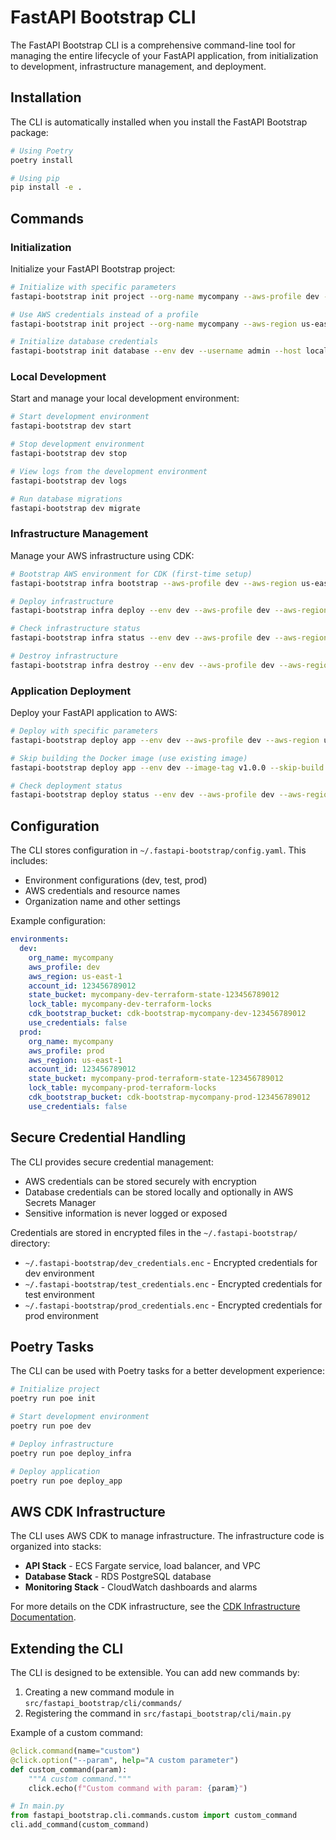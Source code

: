 # FastAPI Bootstrap CLI

The FastAPI Bootstrap CLI is a comprehensive command-line tool for managing the entire lifecycle of your FastAPI application, from initialization to development, infrastructure management, and deployment.

## Installation

The CLI is automatically installed when you install the FastAPI Bootstrap package:

```bash
# Using Poetry
poetry install

# Using pip
pip install -e .
```

## Commands

### Initialization

Initialize your FastAPI Bootstrap project:

```bash
# Initialize with specific parameters
fastapi-bootstrap init project --org-name mycompany --aws-profile dev --aws-region us-east-1 --environment dev

# Use AWS credentials instead of a profile
fastapi-bootstrap init project --org-name mycompany --aws-region us-east-1 --environment dev --use-credentials

# Initialize database credentials
fastapi-bootstrap init database --env dev --username admin --host localhost --port 5432 --database mydb
```

### Local Development

Start and manage your local development environment:

```bash
# Start development environment
fastapi-bootstrap dev start

# Stop development environment
fastapi-bootstrap dev stop

# View logs from the development environment
fastapi-bootstrap dev logs

# Run database migrations
fastapi-bootstrap dev migrate
```

### Infrastructure Management

Manage your AWS infrastructure using CDK:

```bash
# Bootstrap AWS environment for CDK (first-time setup)
fastapi-bootstrap infra bootstrap --aws-profile dev --aws-region us-east-1

# Deploy infrastructure
fastapi-bootstrap infra deploy --env dev --aws-profile dev --aws-region us-east-1

# Check infrastructure status
fastapi-bootstrap infra status --env dev --aws-profile dev --aws-region us-east-1

# Destroy infrastructure
fastapi-bootstrap infra destroy --env dev --aws-profile dev --aws-region us-east-1 --force
```

### Application Deployment

Deploy your FastAPI application to AWS:

```bash
# Deploy with specific parameters
fastapi-bootstrap deploy app --env dev --aws-profile dev --aws-region us-east-1 --image-tag v1.0.0

# Skip building the Docker image (use existing image)
fastapi-bootstrap deploy app --env dev --image-tag v1.0.0 --skip-build

# Check deployment status
fastapi-bootstrap deploy status --env dev --aws-profile dev --aws-region us-east-1
```

## Configuration

The CLI stores configuration in `~/.fastapi-bootstrap/config.yaml`. This includes:

- Environment configurations (dev, test, prod)
- AWS credentials and resource names
- Organization name and other settings

Example configuration:

```yaml
environments:
  dev:
    org_name: mycompany
    aws_profile: dev
    aws_region: us-east-1
    account_id: 123456789012
    state_bucket: mycompany-dev-terraform-state-123456789012
    lock_table: mycompany-dev-terraform-locks
    cdk_bootstrap_bucket: cdk-bootstrap-mycompany-dev-123456789012
    use_credentials: false
  prod:
    org_name: mycompany
    aws_profile: prod
    aws_region: us-east-1
    account_id: 123456789012
    state_bucket: mycompany-prod-terraform-state-123456789012
    lock_table: mycompany-prod-terraform-locks
    cdk_bootstrap_bucket: cdk-bootstrap-mycompany-prod-123456789012
    use_credentials: false
```

## Secure Credential Handling

The CLI provides secure credential management:

- AWS credentials can be stored securely with encryption
- Database credentials can be stored locally and optionally in AWS Secrets Manager
- Sensitive information is never logged or exposed

Credentials are stored in encrypted files in the `~/.fastapi-bootstrap/` directory:

- `~/.fastapi-bootstrap/dev_credentials.enc` - Encrypted credentials for dev environment
- `~/.fastapi-bootstrap/test_credentials.enc` - Encrypted credentials for test environment
- `~/.fastapi-bootstrap/prod_credentials.enc` - Encrypted credentials for prod environment

## Poetry Tasks

The CLI can be used with Poetry tasks for a better development experience:

```bash
# Initialize project
poetry run poe init

# Start development environment
poetry run poe dev

# Deploy infrastructure
poetry run poe deploy_infra

# Deploy application
poetry run poe deploy_app
```

## AWS CDK Infrastructure

The CLI uses AWS CDK to manage infrastructure. The infrastructure code is organized into stacks:

- **API Stack** - ECS Fargate service, load balancer, and VPC
- **Database Stack** - RDS PostgreSQL database
- **Monitoring Stack** - CloudWatch dashboards and alarms

For more details on the CDK infrastructure, see the [CDK Infrastructure Documentation](../../docs/cdk-infrastructure.md).

## Extending the CLI

The CLI is designed to be extensible. You can add new commands by:

1. Creating a new command module in `src/fastapi_bootstrap/cli/commands/`
2. Registering the command in `src/fastapi_bootstrap/cli/main.py`

Example of a custom command:

```python
@click.command(name="custom")
@click.option("--param", help="A custom parameter")
def custom_command(param):
    """A custom command."""
    click.echo(f"Custom command with param: {param}")

# In main.py
from fastapi_bootstrap.cli.commands.custom import custom_command
cli.add_command(custom_command)
```
